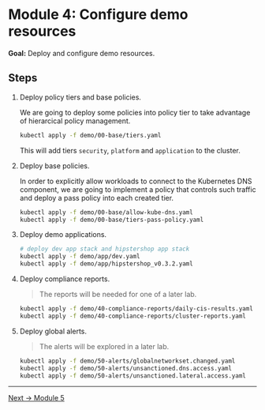# Module 4: Configure demo resources

**Goal:** Deploy and configure demo resources.

## Steps

1. Deploy policy tiers and base policies.

    We are going to deploy some policies into policy tier to take advantage of hierarcical policy management.

    ```bash
    kubectl apply -f demo/00-base/tiers.yaml
    ```

    This will add tiers `security`, `platform` and `application` to the cluster.

2. Deploy base policies.

    In order to explicitly allow workloads to connect to the Kubernetes DNS component, we are going to implement a policy that controls such traffic and deploy a pass policy into each created tier.

    ```bash
    kubectl apply -f demo/00-base/allow-kube-dns.yaml
    kubectl apply -f demo/00-base/tiers-pass-policy.yaml
    ```

3. Deploy demo applications.

    ```bash
    # deploy dev app stack and hipstershop app stack
    kubectl apply -f demo/app/dev.yaml
    kubectl apply -f demo/app/hipstershop_v0.3.2.yaml
    ```

4. Deploy compliance reports.

    >The reports will be needed for one of a later lab.

    ```bash
    kubectl apply -f demo/40-compliance-reports/daily-cis-results.yaml
    kubectl apply -f demo/40-compliance-reports/cluster-reports.yaml
    ```

5. Deploy global alerts.

    >The alerts will be explored in a later lab.

    ```bash
    kubectl apply -f demo/50-alerts/globalnetworkset.changed.yaml
    kubectl apply -f demo/50-alerts/unsanctioned.dns.access.yaml
    kubectl apply -f demo/50-alerts/unsanctioned.lateral.access.yaml
    ```

---
[Next -> Module 5](../modules/connect-image-registry.md)
